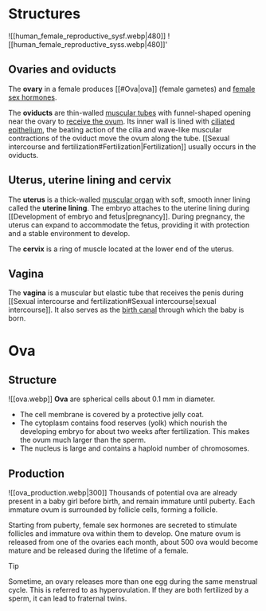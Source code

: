 # Structures
![[human_female_reproductive_sysf.webp|480]]
![[human_female_reproductive_syss.webp|480]]'

## Ovaries and oviducts
The **ovary** in a female produces [[#Ova|ova]] (<span class="hi-blue">female gametes</span>) and <u>female sex hormones</u>.

The **oviducts** are thin-walled <u>muscular tubes</u> with funnel-shaped opening near the ovary to <u>receive the ovum</u>. Its inner wall is lined with <u>ciliated epithelium</u>, <span class="hi-green">the beating action of the cilia and wave-like muscular contractions of the oviduct move the ovum along the tube</u>. [[Sexual intercourse and fertilization#Fertilization|Fertilization]] usually occurs in the oviducts.

## Uterus, uterine lining and cervix
The **uterus** is a thick-walled <u>muscular organ</u> with soft, smooth inner lining called the **uterine lining**. The embryo attaches to the uterine lining during [[Development of embryo and fetus|pregnancy]]. During pregnancy, the uterus can expand to accommodate the fetus, providing it with protection and a stable environment to develop.

The **cervix** is a ring of muscle located at the lower end of the uterus.

## Vagina
The **vagina** is a muscular but elastic tube that receives the penis during [[Sexual intercourse and fertilization#Sexual intercourse|sexual intercourse]]. It also serves as the <u>birth canal</u> through which the baby is born.

# Ova
## Structure
![[ova.webp]]
**Ova** are spherical cells about 0.1 mm in diameter.

- The <span class="hi-blue">cell membrane</span> is covered by a protective <span class="hi-blue">jelly coat</span>.
- The cytoplasm contains <span class="hi-blue">food reserves (yolk)</span> which nourish the developing embryo for about two weeks after fertilization. This makes the ovum much larger than the sperm.
- The <span class="hi-blue">nucleus</span> is large and contains a haploid number of chromosomes.

## Production
![[ova_production.webp|300]]
Thousands of potential ova are already present in a baby girl before birth, and remain immature until puberty. Each immature ovum is surrounded by follicle cells, forming a follicle.

Starting from puberty, female sex hormones are secreted to stimulate follicles and immature ova within them to develop. One mature ovum is released from one of the ovaries each month, about 500 ova would become mature and be released during the lifetime of a female.

> [!tip]
> Sometime, an ovary releases more than one egg during the same menstrual cycle. This is referred to as <span class="hi-blue">hyperovulation</span>. If they are both fertilized by a sperm, it can lead to fraternal twins.
